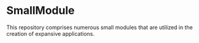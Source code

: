 # SmallModule
This repository comprises numerous small modules that are utilized in the creation of expansive applications.
